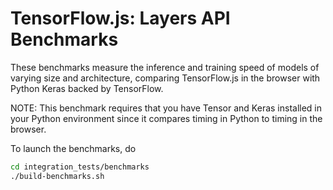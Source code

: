 # TensorFlow.js: Layers API Benchmarks

These benchmarks measure the inference and training speed of models of
varying size and architecture, comparing TensorFlow.js in the browser with
Python Keras backed by TensorFlow.

NOTE: This benchmark requires that you have Tensor and Keras installed in your
Python environment since it compares timing in Python to timing in the browser.

To launch the benchmarks, do

```sh
cd integration_tests/benchmarks
./build-benchmarks.sh
```
